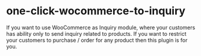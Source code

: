# one-click-wocommerce-to-inquiry
If you want to use WooCommerce as Inquiry module, where your customers has ability only to send inquiry related to products. If you want to restrict your customers to purchase / order for any product then this plugin is for you.
